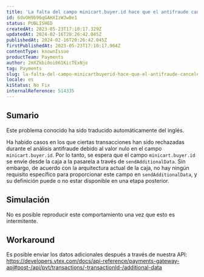 ```yaml
---
title: 'La falta del campo minicart.buyer.id hace que el antifraude cancele transacciones'
id: 6dvOH9b96qGAHXIzW3wBe1
status: PUBLISHED
createdAt: 2023-05-23T17:10:17.329Z
updatedAt: 2024-02-16T20:26:42.045Z
publishedAt: 2024-02-16T20:26:42.045Z
firstPublishedAt: 2023-05-23T17:10:17.964Z
contentType: knownIssue
productTeam: Payments
author: 2mXZkbi0oi061KicTExNjo
tag: Payments
slug: la-falta-del-campo-minicartbuyerid-hace-que-el-antifraude-cancele-transacciones
locale: es
kiStatus: No Fix
internalReference: 514335
---
```


## Sumario

<div class="alert alert-info">
  <p>Este problema conocido ha sido traducido automáticamente del inglés.</p>
</div>


Ha habido casos en los que ciertas transacciones han sido rechazadas durante el análisis antifraude debido al valor nulo en el campo `minicart.buyer.id`. Por lo tanto, se espera que el campo `minicart.buyer.id` se envíe desde la caja a la pasarela a través de `sendAdditionalData`. Sin embargo, de acuerdo con la arquitectura actual de la caja, no hay ningún requisito específico para proporcionar este campo en `sendAdditionalData`, y su definición puede o no estar disponible en una etapa posterior.


##

## Simulación


No es posible reproducir este comportamiento una vez que esto es intermitente.



## Workaround


Es posible enviar los datos adicionales después a través de nuestra API:
https://developers.vtex.com/docs/api-reference/payments-gateway-api#post-/api/pvt/transactions/-transactionId-/additional-data





